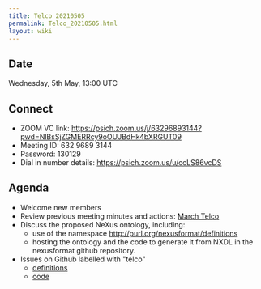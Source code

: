 ```yaml
---
title: Telco 20210505
permalink: Telco_20210505.html
layout: wiki
---
```


Date
----

Wednesday, 5th May, 13:00 UTC

<!-- end of autogeneration -->

Connect
-------
* ZOOM VC link: https://psich.zoom.us/j/63296893144?pwd=NlBsSjZGMERRcy9oOUJBdHk4bXRGUT09
* Meeting ID:   632 9689 3144
* Password:     130129
* Dial in number details: https://psich.zoom.us/u/ccLS86vcDS 

Agenda
------
   * Welcome new members
   * Review previous meeting minutes and actions: [March Telco](Telco_20210303.md)
   * Discuss the proposed NeXus ontology, including:
     * use of the namespace http://purl.org/nexusformat/definitions
     * hosting the ontology and the code to generate it from NXDL in the nexusformat github repository.
   * Issues on Github labelled with "telco"
     * [definitions](https://github.com/nexusformat/definitions/issues?q=is%3Aopen+is%3Aissue+label%3Atelco)
     * [code](https://github.com/nexusformat/code/issues?q=is%3Aopen+is%3Aissue+label%3Atelco)
